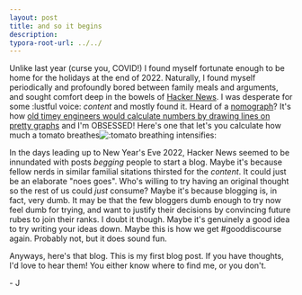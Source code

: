 ```yaml
---
layout: post
title: and so it begins
description: 
typora-root-url: ../../
---
```

Unlike last year (curse you, COVID!) I found myself fortunate enough to be home for the holidays at the end of 2022. Naturally, I found myself periodically and profoundly bored between family meals and arguments, and sought comfort deep in the bowels of [Hacker News](https://news.ycombinator.com). I was desperate for some :lustful voice: _content_ and mostly found it. Heard of a [nomograph](https://news.ycombinator.com/item?id=34211187)? It's how [old timey engineers would calculate numbers by drawing lines on pretty graphs](https://en.wikipedia.org/wiki/Nomogram) and I'm OBSESSED! Here's one that let's you calculate how much a tomato breathes![:tomato breathing intensifies:](https://www.researchgate.net/profile/Mahmut-Cetin/publication/291787697/figure/fig1/AS:669425556549650@1536614898772/A-nomograph-for-daily-estimation-of-ET-a-for-tomato-Courtesy-of-Drs-Tueluecue-and-Cetin.png "🍅😮‍💨") 
 
In the days leading up to New Year's Eve 2022, Hacker News seemed to be innundated with posts _begging_ people to start a blog. Maybe it's because fellow nerds in similar familial sitations thirsted for the _content_. It could just be an elaborate "noes goes". Who's willing to try having an original thought so the rest of us could _just_ consume? Maybe it's because blogging is, in fact, very dumb. It may be that the few bloggers dumb enough to try now feel dumb for trying, and want to justify their decisions by convincing future rubes to join their ranks. I doubt it though. Maybe it's genuinely a good idea to try writing your ideas down. Maybe this is how we get #gooddiscourse again. Probably not, but it does sound fun.

Anyways, here's that blog. This is my first blog post. If you have thoughts, I'd love to hear them! You either know where to find me, or you don't.

\- J